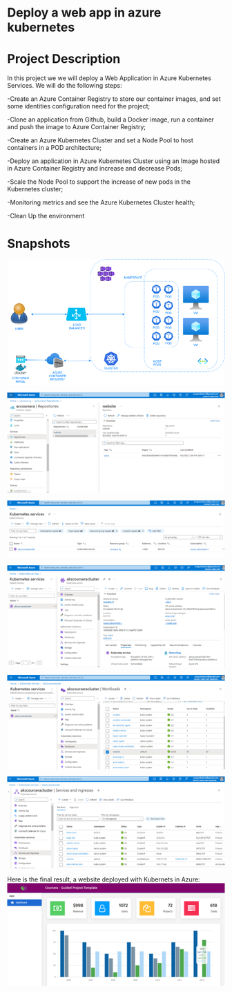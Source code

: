 # Deploy a web app in azure kubernetes

# Project Description

In this project we we will deploy a Web Application in Azure Kubernetes Services. We will do the following steps:

-Create an Azure Container Registry to store our container images, and set some identities configuration need for the project;

-Clone an application from Github, build a Docker image, run a container and push the image to Azure Container Registry;

-Create an Azure Kubernetes Cluster and set a Node Pool to host containers in a POD architecture;

-Deploy an application in Azure Kubernetes Cluster using an Image hosted in Azure Container Registry and increase and decrease Pods;

-Scale the Node Pool to support the increase of new pods in the Kubernetes cluster;

-Monitoring metrics and see the Azure Kubernetes Cluster health;

-Clean Up the environment

# Snapshots

![overview](/azure_aks.png)

![1](/1.png)

![2](/2.png)

![3](/3.png)

![4](/4.png)

![5](/5.png)

Here is the final result, a website deployed with Kubernets in Azure:
![6](/6.png)
